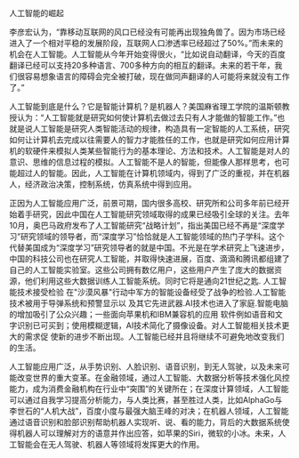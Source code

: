 						
人工智能的崛起

李彦宏认为，“靠移动互联网的风口已经没有可能再出现独角兽了。因为市场已经进入了一个相对平稳的发展阶段，互联网人口渗透率已经超过了50%。”而未来的机会在人工智能。人工智能从今年开始变得很火，“比如说自动翻译，今天的百度翻译已经可以支持20多种语言、700多种方向的相互的翻译。未来的若干年，我们很容易想象语言的障碍会完全被打破，现在做同声翻译的人可能将来就没有工作了。”

人工智能到底是什么？它是智能计算机？是机器人？美国麻省理工学院的温斯顿教授认为：“人工智能就是研究如何使计算机去做过去只有人才能做的智能工作。”也就是说人工智能是研究人类智能活动的规律，构造具有一定智能的人工系统，研究如何让计算机去完成以往需要人的智力才能胜任的工作，也就是研究如何应用计算机的软硬件来模拟人类某些智能行为的基本理论、方法和技术。人工智能是对人的意识、思维的信息过程的模拟。人工智能不是人的智能，但能像人那样思考，也可能超过人的智能。因此，人工智能在计算机领域内，得到了广泛的重视，并在机器人，经济政治决策，控制系统，仿真系统中得到应用。

正因为人工智能应用广泛，前景可期，国内很多高校、研究所和公司多年前已经开始着手研究，因此中国在人工智能研究领域取得的成果已经吸引全球的关注。去年10月，奥巴马政府发布了人工智能研究“战略计划”，指出美国已经不再是“深度学习”研究领域的领导者，而“深度学习”恰恰就是人工智能领域的热门子学科。这个代替美国成为“深度学习”研究领导者的就是中国。不光是在学术研究上飞速进步，中国的科技公司也在研究人工智能，并取得快速进展，百度、滴滴和腾讯都组建了自己的人工智能实验室。这些公司拥有数亿用户，这些用户产生了庞大的数据资源，他们利用这些大数据训练人工智能系统。同时它将是通向21世纪之匙. 人工智能技术接受检验 在"沙漠风暴"行动中军方的智能设备经受了战争的检验.人工智能技术被用于导弹系统和预警显示以 及其它先进武器.AI技术也进入了家庭.智能电脑的增加吸引了公众兴趣；一些面向苹果机和IBM兼容机的应用 软件例如语音和文字识别已可买到；使用模糊逻辑，AI技术简化了摄像设备。对人工智能相关技术更大的需求促 使新的进步不断出现。人工智能已经并且将继续不可避免地改变我们的生活。

人工智能应用广泛，从手势识别、人脸识别、语音识别，到无人驾驶，以及未来可能改变世界的重大变革。在金融领域，通过人工智能、大数据分析等技术强化风控能力，成为消费金融机构在行业中“突围”的关键所在；在深度计算领域，人工智能可以通过自我学习提高分析能力，与人类比赛，甚至胜过人类，比如AlphaGo与李世石的“人机大战”，百度小度与最强大脑王峰的对决；在机器人领域，人工智能通过语音识别和脸部识别帮助机器人实现听、说、看的能力，背后的大数据系统使得机器人可以理解对方的语意并作出应答，如苹果的Siri，微软的小冰。未来，人工智能会在无人驾驶、机器人等领域将发挥更大的作用。


